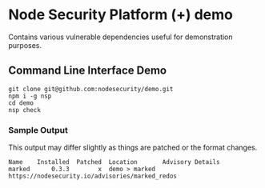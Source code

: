 # Node Security Platform (+) demo 
Contains various vulnerable dependencies useful for demonstration purposes.

## Command Line Interface Demo

```
git clone git@github.com:nodesecurity/demo.git
npm i -g nsp
cd demo
nsp check
```

### Sample Output
This output may differ slightly as things are patched or the format changes.

```
Name    Installed  Patched  Location       Advisory Details
marked      0.3.3        x  demo > marked  https://nodesecurity.io/advisories/marked_redos
```

